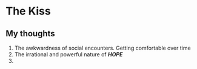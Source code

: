 # The Kiss

## My thoughts
1. The awkwardness of social encounters. Getting comfortable over time
2. The irrational and powerful nature of  ***HOPE***
3. 


